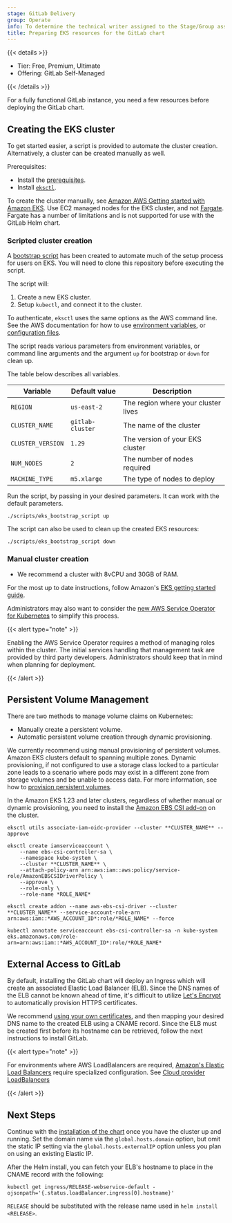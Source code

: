 ```yaml
---
stage: GitLab Delivery
group: Operate
info: To determine the technical writer assigned to the Stage/Group associated with this page, see https://handbook.gitlab.com/handbook/product/ux/technical-writing/#assignments
title: Preparing EKS resources for the GitLab chart
---
```


{{< details >}}

- Tier: Free, Premium, Ultimate
- Offering: GitLab Self-Managed

{{< /details >}}

For a fully functional GitLab instance, you need a few resources before
deploying the GitLab chart.

## Creating the EKS cluster

To get started easier, a script is provided to automate the cluster creation.
Alternatively, a cluster can be created manually as well.

Prerequisites:

- Install the [prerequisites](../tools.md).
- Install [`eksctl`](https://github.com/weaveworks/eksctl#installation).

To create the cluster manually, see [Amazon AWS Getting started with Amazon EKS](https://docs.aws.amazon.com/eks/latest/userguide/getting-started-eksctl.html).
Use EC2 managed nodes for the EKS cluster, and not [Fargate](https://docs.aws.amazon.com/en_us/eks/latest/userguide/fargate.html). Fargate has a number of limitations and is not supported for use with the GitLab Helm chart.

### Scripted cluster creation

A [bootstrap script](https://gitlab.com/gitlab-org/charts/gitlab/blob/master/scripts/eks_bootstrap_script)
has been created to automate much of the setup process for users on EKS. You will need to clone this repository before executing the script.

The script will:

1. Create a new EKS cluster.
1. Setup `kubectl`, and connect it to the cluster.

To authenticate, `eksctl` uses the same options as the AWS command line. See the AWS documentation for how to
use [environment variables](https://docs.aws.amazon.com/cli/latest/userguide/cli-configure-envvars.html), or [configuration files](https://docs.aws.amazon.com/cli/latest/userguide/cli-configure-files.html).

The script reads various parameters from environment variables, or command line arguments and the argument
`up` for bootstrap or `down` for clean up.

The table below describes all variables.

| Variable          | Default value    | Description |
|-------------------|------------------|-------------|
| `REGION`          | `us-east-2`      | The region where your cluster lives |
| `CLUSTER_NAME`    | `gitlab-cluster` | The name of the cluster |
| `CLUSTER_VERSION` | `1.29`           | The version of your EKS cluster |
| `NUM_NODES`       | `2`              | The number of nodes required |
| `MACHINE_TYPE`    | `m5.xlarge`      | The type of nodes to deploy |

Run the script, by passing in your desired parameters. It can work with the
default parameters.

```shell
./scripts/eks_bootstrap_script up
```

The script can also be used to clean up the created EKS resources:

```shell
./scripts/eks_bootstrap_script down
```

### Manual cluster creation

- We recommend a cluster with 8vCPU and 30GB of RAM.

For the most up to date instructions, follow Amazon's
[EKS getting started guide](https://docs.aws.amazon.com/eks/latest/userguide/getting-started.html).

Administrators may also want to consider the
[new AWS Service Operator for Kubernetes](https://aws.amazon.com/blogs/opensource/aws-service-operator-kubernetes-available/)
to simplify this process.

{{< alert type="note" >}}

Enabling the AWS Service Operator requires a method of managing roles within the cluster. The initial
services handling that management task are provided by third party developers. Administrators should
keep that in mind when planning for deployment.

{{< /alert >}}

## Persistent Volume Management

There are two methods to manage volume claims on Kubernetes:

- Manually create a persistent volume.
- Automatic persistent volume creation through dynamic provisioning.

We currently recommend using manual provisioning of persistent volumes. Amazon EKS
clusters default to spanning multiple zones. Dynamic provisioning, if not configured
to use a storage class locked to a particular zone leads to a scenario where pods may
exist in a different zone from storage volumes and be unable to access data.
For more information, see how to [provision persistent volumes](../storage.md).

In the Amazon EKS 1.23 and later clusters, regardless of whether manual or dynamic provisioning,
you need to install the [Amazon EBS CSI add-on](https://docs.aws.amazon.com/eks/latest/userguide/managing-ebs-csi.html#adding-ebs-csi-eks-add-on) on the cluster.

```shell
eksctl utils associate-iam-oidc-provider --cluster **CLUSTER_NAME** --approve

eksctl create iamserviceaccount \
    --name ebs-csi-controller-sa \
    --namespace kube-system \
    --cluster **CLUSTER_NAME** \
    --attach-policy-arn arn:aws:iam::aws:policy/service-role/AmazonEBSCSIDriverPolicy \
    --approve \
    --role-only \
    --role-name *ROLE_NAME*

eksctl create addon --name aws-ebs-csi-driver --cluster **CLUSTER_NAME** --service-account-role-arn arn:aws:iam::*AWS_ACCOUNT_ID*:role/*ROLE_NAME* --force

kubectl annotate serviceaccount ebs-csi-controller-sa -n kube-system eks.amazonaws.com/role-arn=arn:aws:iam::*AWS_ACCOUNT_ID*:role/*ROLE_NAME*
```

## External Access to GitLab

By default, installing the GitLab chart will deploy an Ingress which will create an associated
Elastic Load Balancer (ELB). Since the DNS names of the ELB cannot be known
ahead of time, it's difficult to utilize [Let's Encrypt](https://letsencrypt.org/) to automatically provision
HTTPS certificates.

We recommend [using your own certificates](../tls.md#option-2-use-your-own-wildcard-certificate),
and then mapping your desired DNS name to the created ELB using a CNAME
record. Since the ELB must be created first before its hostname can be
retrieved, follow the next instructions to install GitLab.

{{< alert type="note" >}}

For environments where AWS LoadBalancers are required,
[Amazon's Elastic Load Balancers](https://docs.aws.amazon.com/eks/latest/userguide/load-balancing.html)
require specialized configuration. See [Cloud provider LoadBalancers](../../charts/globals.md#cloud-provider-loadbalancers)

{{< /alert >}}

## Next Steps

Continue with the [installation of the chart](../deployment.md) once you
have the cluster up and running. Set the domain name via the
`global.hosts.domain` option, but omit the static IP setting via the
`global.hosts.externalIP` option unless you plan on using an existing
Elastic IP.

After the Helm install, you can fetch your ELB's hostname to place in
the CNAME record with the following:

```shell
kubectl get ingress/RELEASE-webservice-default -ojsonpath='{.status.loadBalancer.ingress[0].hostname}'
```

`RELEASE` should be substituted with the release name used in `helm install <RELEASE>`.
